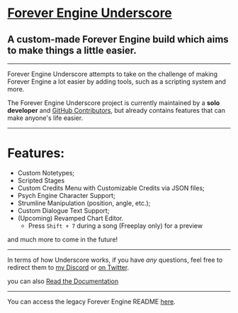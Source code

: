 # [Forever Engine Underscore](https://github.com/BeastlyGhost/Forever-Engine-Underscore)
A custom-made Forever Engine build which aims to make things a little easier.
----------------------------------------------

----------------------------------------------
Forever Engine Underscore attempts to take on the challenge of making Forever Engine a lot easier by adding tools, such as a scripting system and more. 

The Forever Engine Underscore project is currently maintained by a **solo developer** and [GitHub Contributors](https://github.com/BeastlyGhost/Forever-Engine-Underscore/pulls), but already contains features that can make anyone's life easier.

----------------------------------------------
# Features:
* Custom Notetypes;
* Scripted Stages
* Custom Credits Menu with Customizable Credits via JSON files;
* Psych Engine Character Support;
* Strumline Manipulation (position, angle, etc.);
* Custom Dialogue Text Support;
* (Upcoming) Revamped Chart Editor.
  * Press ``Shift + 7`` during a song (Freeplay only) for a preview

and much more to come in the future!

----------------------------------------------
In terms of how Underscore works, if you have *any* questions, feel free to redirect them to [my Discord](https://discord.com/users/597124141530742805) or [on Twitter](https://twitter.com/Fan_de_RPG).

you can also [Read the Documentation](https://github.com/BeastlyGhost/Forever-Engine-Underscore/wiki)

----------------------------------------------
You can access the legacy Forever Engine README [here](/docs/legacy-README.md).
